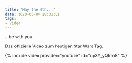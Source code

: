 ```yaml
---
title: "May the 4th..."
date: 2020-05-04 18:31:01
tags: 
- Video
---
```

...be with you.

Das offizielle Video zum heutigen Star Wars Tag.

{% include video provider="youtube" id="up3Y_yQIma8" %}
